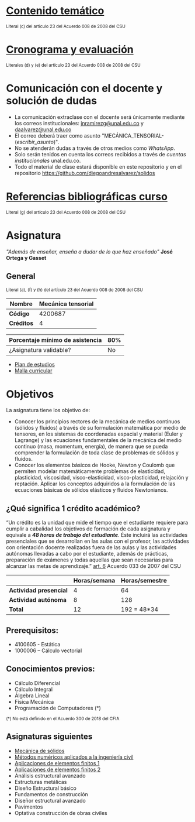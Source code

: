 # [Contenido temático](/docs/contenido_tematico.md)
<sub>Literal (c) del artículo 23 del Acuerdo 008 de 2008 del CSU</sub>

# [Cronograma y evaluación](/docs/cronograma_2023-1s.md)
<sub>Literales (d) y (e) del artículo 23 del Acuerdo 008 de 2008 del CSU</sub>

# Comunicación con el docente y solución de dudas
- La comunicación extraclase con el docente será únicamente mediante los correos institucionales: jnramirezg@unal.edu.co y daalvarez@unal.edu.co
- El correo deberá traer como asunto "MECÁNICA_TENSORIAL-(_escribir_asunto_)".
- No se atenderán dudas a través de otros medios como _WhatsApp_.
- Solo serán tenidos en cuenta los correos recibidos a través de _cuentas institucionales_ unal.edu.co.
- Todo el material de clase estará disponible en este repositorio y en el repositorio https://github.com/diegoandresalvarez/solidos

# [Referencias bibliográficas curso](/docs/referencias_curso.md)
<sub>Literal (g) del artículo 23 del Acuerdo 008 de 2008 del CSU</sub>

# Asignatura
*"Además de enseñar, enseña a dudar de lo que haz enseñado"* **José Ortega y Gasset**

## General
<sub>Literal (a), (f) y (h) del artículo 23 del Acuerdo 008 de 2008 del CSU	</sub>

| **Nombre**   | Mecánica tensorial  |
| ---          | ---                 |
| **Código**   | 4200687             |
| **Créditos** | 4                   |

| Porcentaje mínimo de asistencia | **80%** |
| ---                             | ---     |
| ¿Asignatura validable?          | No      |

- [Plan de estudios](https://www.legal.unal.edu.co/rlunal/home/doc.jsp?d_i=92461)
- [Malla curricular](http://mallas.manizales.unal.edu.co/facultades/ingenieriaYArquitectura/civil/index.html)


# Objetivos
La asignatura tiene los objetivo de:

- Conocer los principios rectores de la mecánica de medios continuos (sólidos y fluidos) a través de su formulación matemática por medio de tensores, en los sistemas de coordenadas espacial y material (Euler y Lagrange) y las ecuaciones fundamentales de la mecánica del medio continuo (masa, momentum, energía), de manera que se pueda comprender la formulación de toda clase de problemas de sólidos y fluidos. 
- Conocer los elementos básicos de Hooke, Newton y Coulomb que permiten modelar matemáticamente problemas de elasticidad, plasticidad, viscosidad, visco-elasticidad, visco-plasticidad, relajación y reptación. Aplicar los conceptos adquiridos a la formulación de las ecuaciones básicas de sólidos elásticos y fluidos Newtonianos.

## ¿Qué significa 1 crédito académico?

“Un crédito es la unidad que mide el tiempo que el estudiante requiere para cumplir a cabalidad los objetivos de formación de cada asignatura y equivale a ***48 horas de trabajo del estudiante***. Éste incluirá las actividades presenciales que se desarrollan en las aulas con el profesor, las actividades con orientación docente realizadas fuera de las aulas y las actividades autónomas llevadas a cabo por el estudiante, además de prácticas, preparación de exámenes y todas aquellas que sean necesarias para alcanzar las metas de aprendizaje.” [art. 6](http://www.legal.unal.edu.co/rlunal/home/doc.jsp?d_i=34245#6) Acuerdo 033 de 2007 del CSU


|                            | Horas/semana | Horas/semestre |
| ---                        | ---          | ---            |
| **Actividad presencial**   |      4       |       64       |
| **Actividad autónoma**     |      8       |       128       |
| **Total**                  |      12       |   192 = 48*34  |


## Prerequisitos: 
- 4100605 - Estática
- 1000006 – Cálculo vectorial

## Conocimientos previos:
- Cálculo Diferencial
- Cálculo Integral
- Álgebra Lineal
- Física Mecánica
- Programación de Computadores (*)


<sub>(*) No está definido en el Acuerdo 300 de 2018 del CFIA</sub>



## Asignaturas siguientes
- [Mecánica de sólidos](https://github.com/jnramirezg/mecanica_de_solidos)
- [Métodos numéricos aplicados a la ingeniería civil](https://github.com/jnramirezg/metodos_numericos_ingenieria_civil)
- [Aplicaciones de elementos finitos 1](https://github.com/diegoandresalvarez/elementosfinitos)
- [Aplicaciones de elementos finitos 2](https://github.com/diegoandresalvarez/elementosfinitos)
- Análisis estructural avanzado
- Estructuras metálicas
- Diseño Estructural básico
- Fundamentos de construcción
- Diseñor estructural avanzado
- Pavimentos
- Optativa construcción de obras civiles

